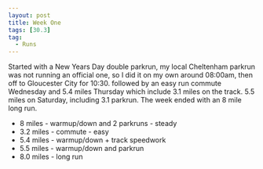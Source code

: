 ```yaml
---
layout: post
title: Week One
tags: [30.3]
tag:
  - Runs
---
```


Started with a New Years Day double parkrun, my local Cheltenham parkrun was not running an official one, so I did it on my own around 08:00am, then off to Gloucester City for 10:30. followed by an easy run commute Wednesday and 5.4 miles Thursday which include 3.1 miles on the track. 5.5 miles on Saturday, including 3.1 parkrun. The week ended with an 8 mile long run.

* 8 miles - warmup/down and 2 parkruns - steady
* 3.2 miles - commute - easy
* 5.4 miles - warmup/down + track speedwork
* 5.5 miles - warmup/down and parkrun
* 8.0 miles - long run
